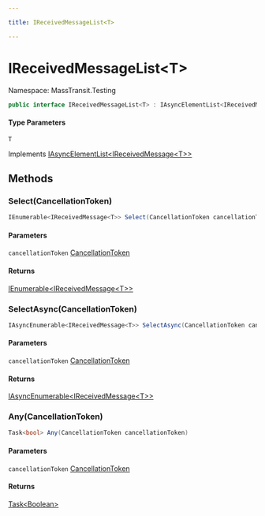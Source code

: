```yaml
---

title: IReceivedMessageList<T>

---
```


# IReceivedMessageList\<T\>

Namespace: MassTransit.Testing

```csharp
public interface IReceivedMessageList<T> : IAsyncElementList<IReceivedMessage<T>>
```

#### Type Parameters

`T`<br/>

Implements [IAsyncElementList\<IReceivedMessage\<T\>\>](../masstransit-testing/iasyncelementlist-1)

## Methods

### **Select(CancellationToken)**

```csharp
IEnumerable<IReceivedMessage<T>> Select(CancellationToken cancellationToken)
```

#### Parameters

`cancellationToken` [CancellationToken](https://learn.microsoft.com/en-us/dotnet/api/system.threading.cancellationtoken)<br/>

#### Returns

[IEnumerable\<IReceivedMessage\<T\>\>](https://learn.microsoft.com/en-us/dotnet/api/system.collections.generic.ienumerable-1)<br/>

### **SelectAsync(CancellationToken)**

```csharp
IAsyncEnumerable<IReceivedMessage<T>> SelectAsync(CancellationToken cancellationToken)
```

#### Parameters

`cancellationToken` [CancellationToken](https://learn.microsoft.com/en-us/dotnet/api/system.threading.cancellationtoken)<br/>

#### Returns

[IAsyncEnumerable\<IReceivedMessage\<T\>\>](https://learn.microsoft.com/en-us/dotnet/api/system.collections.generic.iasyncenumerable-1)<br/>

### **Any(CancellationToken)**

```csharp
Task<bool> Any(CancellationToken cancellationToken)
```

#### Parameters

`cancellationToken` [CancellationToken](https://learn.microsoft.com/en-us/dotnet/api/system.threading.cancellationtoken)<br/>

#### Returns

[Task\<Boolean\>](https://learn.microsoft.com/en-us/dotnet/api/system.threading.tasks.task-1)<br/>
